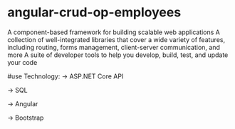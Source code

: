 # angular-crud-op-employees
A component-based framework for building scalable web applications
A collection of well-integrated libraries that cover a wide variety of features, including routing, forms management, client-server communication, and more
A suite of developer tools to help you develop, build, test, and update your code

#use Technology:
-> ASP.NET Core API

-> SQL

-> Angular

-> Bootstrap

